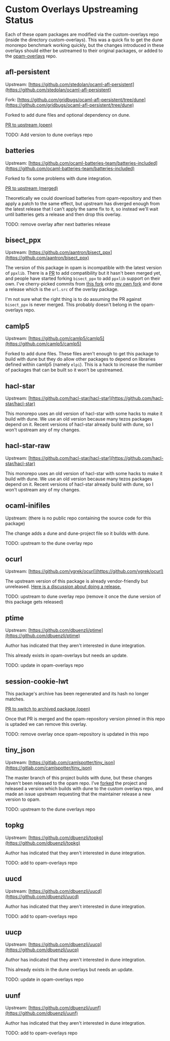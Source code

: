 # Custom Overlays Upstreaming Status

Each of these opam packages are modified via the custom-overlays repo (inside
the directory custom-overlays). This was a quick fix to get the dune monorepo
benchmark working quickly, but the changes introduced in these overlays should
either be ustreamed to their original packages, or added to the
[opam-overlays](https://github.com/dune-universe/opam-overlays.git) repo.

## afl-persistent

Upstream: [https://github.com/stedolan/ocaml-afl-persistent](https://github.com/stedolan/ocaml-afl-persistent)

Fork: [https://github.com/gridbugs/ocaml-afl-persistent/tree/dune](https://github.com/gridbugs/ocaml-afl-persistent/tree/dune)

Forked to add dune files and optional dependency on dune.

[PR to upstream (open)](https://github.com/stedolan/ocaml-afl-persistent/pull/11)

TODO: Add version to dune overlays repo

## batteries

Upstream: [https://github.com/ocaml-batteries-team/batteries-included](https://github.com/ocaml-batteries-team/batteries-included)

Forked to fix some problems with dune integration.

[PR to upstream (merged)](https://github.com/ocaml-batteries-team/batteries-included/pull/1104)

Theoretically we could download batteries from opam-repository and then apply a
patch to the same effect, but upstream has diverged enough from the latest
release that I can't apply the same fix to it, so instead we'll wait until
batteries gets a release and then drop this overlay.

TODO: remove overlay after next batteries release

## bisect_ppx

Upstream: [https://github.com/aantron/bisect_ppx](https://github.com/aantron/bisect_ppx)

The version of this package in opam is incompatible with the latest version of `ppxlib`. There is a [PR](https://github.com/aantron/bisect_ppx/pull/400)
to add compatibility but it hasn't been merged yet, and people have started
forking `bisect_ppx` to add `ppxlib` support on their own. I've cherry-picked
commits from [this fork](https://github.com/anmonteiro/bisect_ppx/tree/fork)
onto [my own
fork](https://github.com/gridbugs/bisect_ppx/tree/ppxlib-compatibility) and done
a release which is the `url.src` of the overlay package.

I'm not sure what the right thing is to do assuming the PR against `bisect_ppx`
is never merged. This probably doesn't belong in the opam-overlays repo.

## camlp5

Upstream: [https://github.com/camlp5/camlp5](https://github.com/camlp5/camlp5)

Forked to add dune files. These files aren't enough to get this package to build
with dune but they do allow other packages to depend on libraries defined within
camlp5 (namely `elpi`). This is a hack to increase the number of packages that
can be built so it won't be upstreamed.

## hacl-star

Upstream: [https://github.com/hacl-star/hacl-star](https://github.com/hacl-star/hacl-star)

This monorepo uses an old version of hacl-star with some hacks to make it build
with dune. We use an old version because many tezos packages depend on it.
Recent versions of hacl-star already build with dune, so I won't upstream any of
my changes.

## hacl-star-raw

Upstream: [https://github.com/hacl-star/hacl-star](https://github.com/hacl-star/hacl-star)

This monorepo uses an old version of hacl-star with some hacks to make it build
with dune. We use an old version because many tezos packages depend on it.
Recent versions of hacl-star already build with dune, so I won't upstream any of
my changes.

## ocaml-inifiles

Upstream: (there is no public repo containing the source code for this package)

The change adds a dune and dune-project file so it builds with dune.

TODO: upstream to the dune overlay repo


## ocurl

Upstream: [https://github.com/ygrek/ocurl](https://github.com/ygrek/ocurl)

The upstream version of this package is already vendor-friendly but unreleased.
[Here is a discussion about doing a release.](https://github.com/ygrek/ocurl/issues/66)

TODO: upstream to dune overlay repo (remove it once the dune version of this package gets released)

## ptime

Upstream: [https://github.com/dbuenzli/ptime](https://github.com/dbuenzli/ptime)

Author has indicated that they aren't interested in dune integration.

This already exists in opam-overlays but needs an update.

TODO: update in opam-overlays repo

## session-cookie-lwt

This package's archive has been regenerated and its hash no longer matches.

[PR to switch to archived package (open)](https://github.com/ocaml/opam-repository)

Once that PR is merged and the opam-repository version pinned in this repo is
uptaded we can remove this overlay.

TODO: remove overlay once opam-repository is updated in this repo

## tiny_json

Upstream: [https://gitlab.com/camlspotter/tiny_json](https://gitlab.com/camlspotter/tiny_json)

The master branch of this project builds with dune, but these changes haven't
been released to the opam repo. I've
[forked](https://gitlab.com/gridbugs/tiny_json) the project and released a
version which builds with dune to the custom overlays repo, and made an issue
upstream requesting that the maintainer release a new version to opam.

TODO: upstream to the dune overlays repo

## topkg

Upstream: [https://github.com/dbuenzli/topkg](https://github.com/dbuenzli/topkg)

Author has indicated that they aren't interested in dune integration.

TODO: add to opam-overlays repo


## uucd

Upstream: [https://github.com/dbuenzli/uucd](https://github.com/dbuenzli/uucd)

Author has indicated that they aren't interested in dune integration.

TODO: add to opam-overlays repo


## uucp

Upstream: [https://github.com/dbuenzli/uucp](https://github.com/dbuenzli/uucp)

Author has indicated that they aren't interested in dune integration.

This already exists in the dune overlays but needs an update.

TODO: update in opam-overlays repo


## uunf

Upstream: [https://github.com/dbuenzli/uunf](https://github.com/dbuenzli/uunf)

Author has indicated that they aren't interested in dune integration.

TODO: add to opam-overlays repo
